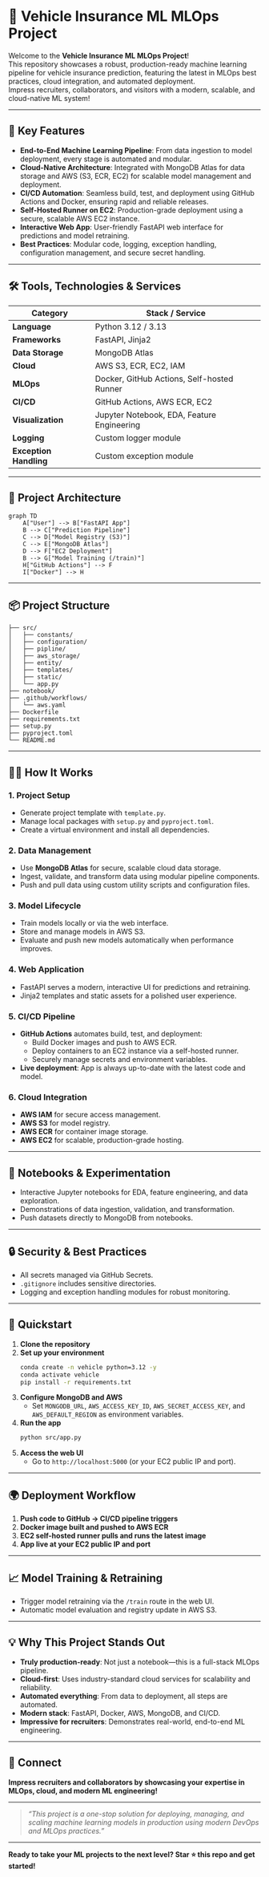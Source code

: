 # 🚗 Vehicle Insurance ML MLOps Project

Welcome to the **Vehicle Insurance ML MLOps Project**!  
This repository showcases a robust, production-ready machine learning pipeline for vehicle insurance prediction, featuring the latest in MLOps best practices, cloud integration, and automated deployment.  
Impress recruiters, collaborators, and visitors with a modern, scalable, and cloud-native ML system!

---

## 🌟 Key Features

- **End-to-End Machine Learning Pipeline**: From data ingestion to model deployment, every stage is automated and modular.
- **Cloud-Native Architecture**: Integrated with MongoDB Atlas for data storage and AWS (S3, ECR, EC2) for scalable model management and deployment.
- **CI/CD Automation**: Seamless build, test, and deployment using GitHub Actions and Docker, ensuring rapid and reliable releases.
- **Self-Hosted Runner on EC2**: Production-grade deployment using a secure, scalable AWS EC2 instance.
- **Interactive Web App**: User-friendly FastAPI web interface for predictions and model retraining.
- **Best Practices**: Modular code, logging, exception handling, configuration management, and secure secret handling.

---

## 🛠️ Tools, Technologies & Services

| Category            | Stack / Service                                 |
|---------------------|-------------------------------------------------|
| **Language**        | Python 3.12 / 3.13                              |
| **Frameworks**      | FastAPI, Jinja2                                 |
| **Data Storage**    | MongoDB Atlas                                   |
| **Cloud**           | AWS S3, ECR, EC2, IAM                           |
| **MLOps**           | Docker, GitHub Actions, Self-hosted Runner      |
| **CI/CD**           | GitHub Actions, AWS ECR, EC2                    |
| **Visualization**   | Jupyter Notebook, EDA, Feature Engineering      |
| **Logging**         | Custom logger module                            |
| **Exception Handling** | Custom exception module                      |

---

## 🚀 Project Architecture

```mermaid
graph TD
    A["User"] --> B["FastAPI App"]
    B --> C["Prediction Pipeline"]
    C --> D["Model Registry (S3)"]
    C --> E["MongoDB Atlas"]
    D --> F["EC2 Deployment"]
    B --> G["Model Training (/train)"]
    H["GitHub Actions"] --> F
    I["Docker"] --> H

```

---

## 📦 Project Structure

```
├── src/
│   ├── constants/
│   ├── configuration/
│   ├── pipline/
│   ├── aws_storage/
│   ├── entity/
│   ├── templates/
│   ├── static/
│   └── app.py
├── notebook/
├── .github/workflows/
│   └── aws.yaml
├── Dockerfile
├── requirements.txt
├── setup.py
├── pyproject.toml
└── README.md
```

---

## 🧑‍💻 How It Works

### 1. **Project Setup**
- Generate project template with `template.py`.
- Manage local packages with `setup.py` and `pyproject.toml`.
- Create a virtual environment and install all dependencies.

### 2. **Data Management**
- Use **MongoDB Atlas** for secure, scalable cloud data storage.
- Ingest, validate, and transform data using modular pipeline components.
- Push and pull data using custom utility scripts and configuration files.

### 3. **Model Lifecycle**
- Train models locally or via the web interface.
- Store and manage models in AWS S3.
- Evaluate and push new models automatically when performance improves.

### 4. **Web Application**
- FastAPI serves a modern, interactive UI for predictions and retraining.
- Jinja2 templates and static assets for a polished user experience.

### 5. **CI/CD Pipeline**
- **GitHub Actions** automates build, test, and deployment:
  - Build Docker images and push to AWS ECR.
  - Deploy containers to an EC2 instance via a self-hosted runner.
  - Securely manage secrets and environment variables.
- **Live deployment**: App is always up-to-date with the latest code and model.

### 6. **Cloud Integration**
- **AWS IAM** for secure access management.
- **AWS S3** for model registry.
- **AWS ECR** for container image storage.
- **AWS EC2** for scalable, production-grade hosting.

---

## 📝 Notebooks & Experimentation

- Interactive Jupyter notebooks for EDA, feature engineering, and data exploration.
- Demonstrations of data ingestion, validation, and transformation.
- Push datasets directly to MongoDB from notebooks.

---

## 🔒 Security & Best Practices

- All secrets managed via GitHub Secrets.
- `.gitignore` includes sensitive directories.
- Logging and exception handling modules for robust monitoring.

---

## 🏁 Quickstart

1. **Clone the repository**
2. **Set up your environment**
   ```bash
   conda create -n vehicle python=3.12 -y
   conda activate vehicle
   pip install -r requirements.txt
   ```
3. **Configure MongoDB and AWS**
   - Set `MONGODB_URL`, `AWS_ACCESS_KEY_ID`, `AWS_SECRET_ACCESS_KEY`, and `AWS_DEFAULT_REGION` as environment variables.
4. **Run the app**
   ```bash
   python src/app.py
   ```
5. **Access the web UI**
   - Go to `http://localhost:5000` (or your EC2 public IP and port).

---

## 🌍 Deployment Workflow

1. **Push code to GitHub → CI/CD pipeline triggers**
2. **Docker image built and pushed to AWS ECR**
3. **EC2 self-hosted runner pulls and runs the latest image**
4. **App live at your EC2 public IP and port**

---

## 📈 Model Training & Retraining

- Trigger model retraining via the `/train` route in the web UI.
- Automatic model evaluation and registry update in AWS S3.

---

## 💡 Why This Project Stands Out

- **Truly production-ready**: Not just a notebook—this is a full-stack MLOps pipeline.
- **Cloud-first**: Uses industry-standard cloud services for scalability and reliability.
- **Automated everything**: From data to deployment, all steps are automated.
- **Modern stack**: FastAPI, Docker, AWS, MongoDB, and CI/CD.
- **Impressive for recruiters**: Demonstrates real-world, end-to-end ML engineering.

---

## 🤝 Connect

**Impress recruiters and collaborators by showcasing your expertise in MLOps, cloud, and modern ML engineering!**

---

> _“This project is a one-stop solution for deploying, managing, and scaling machine learning models in production using modern DevOps and MLOps practices.”_

---

**Ready to take your ML projects to the next level? Star ⭐ this repo and get started!**